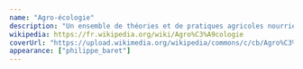 ```yaml
---
name: "Agro-écologie"
description: "Un ensemble de théories et de pratiques agricoles nourries ou inspirées par les connaissances de l'écologie, de la science agronomique et du monde agricole"
wikipedia: https://fr.wikipedia.org/wiki/Agro%C3%A9cologie
coverUrl: "https://upload.wikimedia.org/wikipedia/commons/c/cb/Agro%C3%A9cologie.png"
appearance: ["philippe_baret"]
---
```

